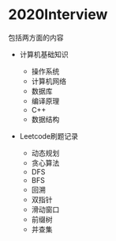 # 2020Interview

包括两方面的内容 

* 计算机基础知识

  	* 操作系统
  	* 计算机网络
  	* 数据库
  	* 编译原理
  	* C++
  	* 数据结构

* Leetcode刷题记录

  	* 动态规划
  	* 贪心算法
  	* DFS
  	* BFS
  	* 回溯
  	* 双指针
  	* 滑动窗口
  	* 前缀树
  	* 并查集

  